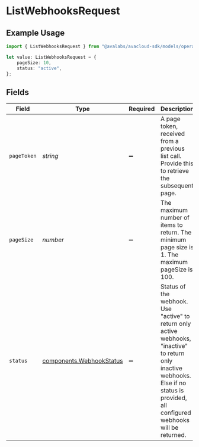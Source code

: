 # ListWebhooksRequest

## Example Usage

```typescript
import { ListWebhooksRequest } from "@avalabs/avacloud-sdk/models/operations";

let value: ListWebhooksRequest = {
    pageSize: 10,
    status: "active",
};
```

## Fields

| Field                                                                                                                                                                                     | Type                                                                                                                                                                                      | Required                                                                                                                                                                                  | Description                                                                                                                                                                               | Example                                                                                                                                                                                   |
| ----------------------------------------------------------------------------------------------------------------------------------------------------------------------------------------- | ----------------------------------------------------------------------------------------------------------------------------------------------------------------------------------------- | ----------------------------------------------------------------------------------------------------------------------------------------------------------------------------------------- | ----------------------------------------------------------------------------------------------------------------------------------------------------------------------------------------- | ----------------------------------------------------------------------------------------------------------------------------------------------------------------------------------------- |
| `pageToken`                                                                                                                                                                               | *string*                                                                                                                                                                                  | :heavy_minus_sign:                                                                                                                                                                        | A page token, received from a previous list call. Provide this to retrieve the subsequent page.                                                                                           |                                                                                                                                                                                           |
| `pageSize`                                                                                                                                                                                | *number*                                                                                                                                                                                  | :heavy_minus_sign:                                                                                                                                                                        | The maximum number of items to return. The minimum page size is 1. The maximum pageSize is 100.                                                                                           | 10                                                                                                                                                                                        |
| `status`                                                                                                                                                                                  | [components.WebhookStatus](../../models/components/webhookstatus.md)                                                                                                                      | :heavy_minus_sign:                                                                                                                                                                        | Status of the webhook. Use "active" to return only active webhooks, "inactive" to return only inactive webhooks. Else if no status is provided, all configured webhooks will be returned. | active                                                                                                                                                                                    |